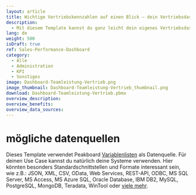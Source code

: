 ```yaml
---
layout: article
title: Wichtige Vertriebskennzahlen auf einen Blick – dein Vertriebsdashboard
description: 
  - Mit diesem Template kannst du ganz leicht dein eigenes Vertriebsdashboard bauen. Neben ihrem Namen und einem persönlichen Foto sehen deine Vertriebsmitarbeiter so wichtige Kennzahlen wie Ziele, Umsätze sowie das Delta daraus. Durch die Überwachung dieser Vertriebskennzahlen und die Sichtbarkeit der Vertriebsziele sehen alle Mitarbeiter wo sie stehen und wie viele Geschäftsabschlüsse sie noch vor sich haben, was die Motivation steigert und den Wettbewerb fördert. Lade dir das Template direkt kostenlos herunter und gestalte dein ganz individuelles Vertriebsdashboard!
lang: de
weight: 500
isDraft: true
ref: Sales-Performance-Dashboard
category:
  - Alle
  - Administration
  - KPI
  - Sonstiges
image: Dashboard-Teamleistung-Vertrieb.png
image_thumbnail: Dashboard-Teamleistung-Vertrieb_thumbnail.png
download: Dashboard-Teamleistung-Vertrieb.pbmx
overview_description:
overview_benefits:
overview_data_sources:
---
```

# mögliche datenquellen
Dieses Template verwendet Peakboard [Variablenlisten](https://help.peakboard.com/scripting/de-variables.html) als Datenquelle. Für deinen Use Case kannst du natürlich deine Systeme verwenden. Hier könnten besonders Standardschnittstellen und Formate interessant sein, wie z.B.: JSON, XML, CSV, OData, Web Services, REST-API, ODBC, MS SQL Server, MS Access, MS Azure SQL, Oracle Database, IBM DB2, MySQL, PostgreSQL, MongoDB, Teradata, WinTool oder [viele mehr](https://peakboard.com/schnittstellen/).
